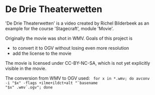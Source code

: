 De Drie Theaterwetten
===================

'De Drie Theaterwetten' is a video created by Richel Bilderbeek as an example for the course 'Stagecraft', module 'Movie'.

Originally the movie was shot in WMV. Goals of this project is
 * to convert it to OGV without losing even more resolution
 * add the license to the movie

The movie is licensed under CC-BY-NC-SA, which is not yet explicitly visible in the movie.

The conversion from WMV to OGV used:
<code>
for x in *.wmv; do avconv -i "$x" -flags +ilme+ildct+alt "`basename "$x" .wmv`.ogv"; done
</code>
